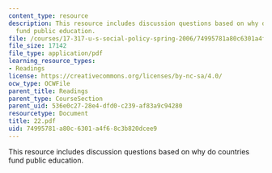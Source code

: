 ```yaml
---
content_type: resource
description: This resource includes discussion questions based on why do countries
  fund public education.
file: /courses/17-317-u-s-social-policy-spring-2006/74995781a80c6301a4f68c3b820dcee9_22.pdf
file_size: 17142
file_type: application/pdf
learning_resource_types:
- Readings
license: https://creativecommons.org/licenses/by-nc-sa/4.0/
ocw_type: OCWFile
parent_title: Readings
parent_type: CourseSection
parent_uid: 536e0c27-28e4-dfd0-c239-af83a9c94280
resourcetype: Document
title: 22.pdf
uid: 74995781-a80c-6301-a4f6-8c3b820dcee9
---
```

This resource includes discussion questions based on why do countries fund public education.